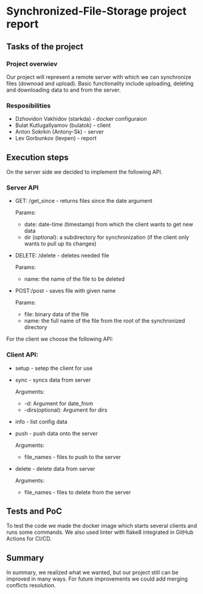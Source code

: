 #  Synchronized-File-Storage project report

## Tasks of the project

### Project overwiev

Our project will represent a remote server with which we can synchronize files (downoad and upload). Basic functionality include uploading, deleting and downloading data to and from the server.

### Resposibilities

- Dzhovidon Vakhidov (starkda) - docker configuraion
- Bulat Kutlugallyamov (bulatok) - client
- Anton Sokrkin (Antony-Sk) - server
- Lev Gorbunkov (levpen) - report

## Execution steps

On the server side we decided to implement the following API.
### Server API
- GET: /get_since - returns files since the date argument
  
  Params:
  - date: date-time (timestamp) from which the client wants to get new data 
  - dir (optional): a subdirectory for synchronization (if the client only wants to pull up its changes)
- DELETE: /delete - deletes needed file
  
  Params:
  - name: the name of the file to be deleted
- POST:/post - saves file with given name
  
  Params:
  - file: binary data of the file
  - name: the full name of the file from the root of the synchronized directory

For the client we choose the following API:
### Client API:
- setup - setep the client for use

- sync - syncs data from server

  Arguments:
  - -d: Argument for date_from
  - -dirs(optional): Argument for dirs
- info - list config data
- push - push data onto the server

  Arguments:
  - file_names - files to push to the server
- delete - delete data from server

  Arguments:
  - file_names - files to delete from the server



## Tests and PoC

To test the code we made the docker image which starts several clients and runs some commands. We also used linter with flake8 integrated in GitHub Actions for CI/CD.



## Summary

In summary, we realized what we wanted, but our project still can be improved in many ways. For future improvements we could add merging conflicts resolution.
